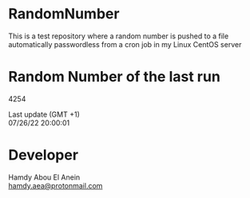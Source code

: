 # RandomNumber    
This is a test repository where a random number is pushed to a file automatically passwordless from a cron job in my Linux CentOS server    
# Random Number of the last run   
4254
      
Last update (GMT +1)    
07/26/22 20:00:01
# Developer    
Hamdy Abou El Anein   
hamdy.aea@protonmail.com
